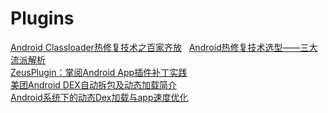 # Plugins
[Android Classloader热修复技术之百家齐放](http://blog.csdn.net/sbsujjbcy/article/details/51760578)  
[Android热修复技术选型——三大流派解析](http://www.infoq.com/cn/articles/Android-hot-fix?utm_campaign=rightbar_v2&utm_source=infoq&utm_medium=articles_link&utm_content=link_text)  
[ZeusPlugin：掌阅Android App插件补丁实践](https://mp.weixin.qq.com/s?__biz=MzA3ODg4MDk0Ng==&mid=2651112601&idx=1&sn=8ac730ff885077f0b4a001fe27cf782d&scene=0&key=8dcebf9e179c9f3aa35d217b153b311e5a7c0fce65146c2de95ecc319ba38bfaa7273be77991c1274523861902508d48&ascene=0&uin=Mjc3OTU3Nzk1&devicetype=iMac+MacBookPro10%2C1+OSX+OSX+10.10.5+build%2814F1909%29&version=11020201&pass_ticket=jzkG1H7kXvY27npmMnFUaa1eMShQT4c0PYd9r8wDanabk59MHU0ynkDd6oxen8jH)  
[美团Android DEX自动拆包及动态加载简介](http://tech.meituan.com/mt-android-auto-split-dex.html)  
[Android系统下的动态Dex加载与app速度优化](http://www.cnblogs.com/rainey-forrest/p/5509215.html)
